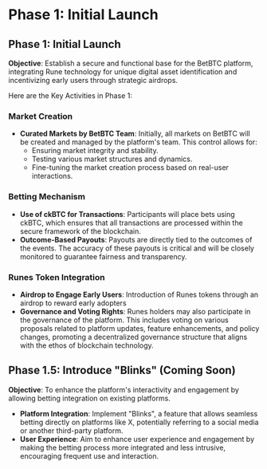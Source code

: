 # Phase 1: Initial Launch

## Phase 1: Initial Launch

**Objective**: Establish a secure and functional base for the BetBTC platform, integrating Rune technology for unique digital asset identification and incentivizing early users through strategic airdrops.

Here are the Key Activities in Phase 1:

### **Market Creation**

* **Curated Markets by BetBTC Team**: Initially, all markets on BetBTC will be created and managed by the platform's team. This control allows for:
  * Ensuring market integrity and stability.
  * Testing various market structures and dynamics.
  * Fine-tuning the market creation process based on real-user interactions.

### **Betting Mechanism**

* **Use of ckBTC for Transactions**: Participants will place bets using ckBTC, which ensures that all transactions are processed within the secure framework of the blockchain.
* **Outcome-Based Payouts**: Payouts are directly tied to the outcomes of the events. The accuracy of these payouts is critical and will be closely monitored to guarantee fairness and transparency.

### **Runes Token Integration**

* **Airdrop to Engage Early Users**: Introduction of Runes tokens through an airdrop to reward early adopters
* **Governance and Voting Rights**: Runes holders may also participate in the governance of the platform. This includes voting on various proposals related to platform updates, feature enhancements, and policy changes, promoting a decentralized governance structure that aligns with the ethos of blockchain technology.

## Phase 1.5: Introduce "Blinks" (Coming Soon)

**Objective**: To enhance the platform's interactivity and engagement by allowing betting integration on existing platforms.

* **Platform Integration**: Implement "Blinks", a feature that allows seamless betting directly on platforms like X, potentially referring to a social media or another third-party platform.
* **User Experience**: Aim to enhance user experience and engagement by making the betting process more integrated and less intrusive, encouraging frequent use and interaction.
